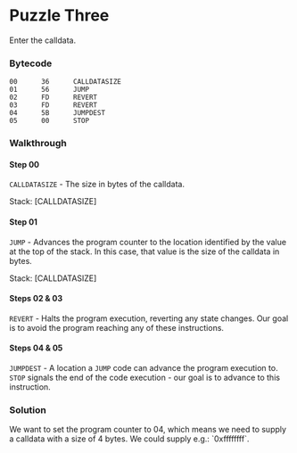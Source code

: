 # Puzzle Three

Enter the calldata.

### Bytecode

```
00      36      CALLDATASIZE
01      56      JUMP
02      FD      REVERT
03      FD      REVERT
04      5B      JUMPDEST
05      00      STOP
```

### Walkthrough

#### Step 00

`CALLDATASIZE` - The size in bytes of the calldata.

Stack: \[CALLDATASIZE]

#### Step 01

`JUMP` - Advances the program counter to the location identified by the value at the top of the stack. In this case, that value is the size of the calldata in bytes.

Stack: \[CALLDATASIZE]

#### Steps 02 & 03

`REVERT` - Halts the program execution, reverting any state changes. Our goal is to avoid the program reaching any of these instructions.

#### Steps 04 & 05

`JUMPDEST` - A location a `JUMP` code can advance the program execution to. `STOP` signals the end of the code execution - our goal is to advance to this instruction.

### Solution

We want to set the program counter to 04, which means we need to supply a calldata with a size of 4 bytes. We could supply e.g.: \`0xffffffff\`.&#x20;
